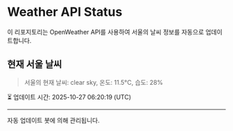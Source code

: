 
# Weather API Status

이 리포지토리는 OpenWeather API를 사용하여 서울의 날씨 정보를 자동으로 업데이트합니다.

## 현재 서울 날씨
> 서울의 현재 날씨: clear sky, 온도: 11.5°C, 습도: 28%

⏳ 업데이트 시간: 2025-10-27 06:20:19 (UTC)

---
자동 업데이트 봇에 의해 관리됩니다.

